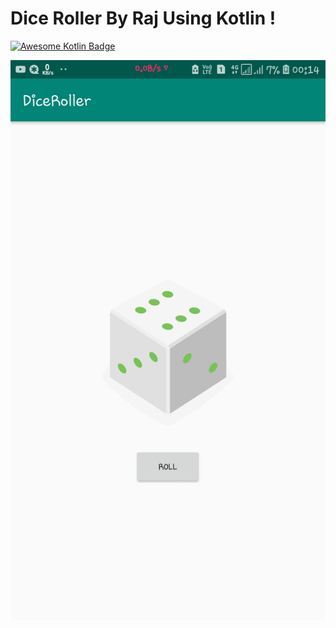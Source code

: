 # Dice Roller By Raj Using Kotlin !

[![Awesome Kotlin Badge](https://kotlin.link/awesome-kotlin.svg)](https://github.com/KotlinBy/awesome-kotlin)


![android](./ScreenShot/App.jpg?raw=true 'android')
